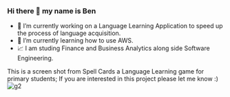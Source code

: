 ### Hi there 👋 my name is Ben

- 🔭 I’m currently working on a Language Learning Application to speed up the process of language acquisition. 
- 🌱 I’m currently learning how to use AWS.
- 📈 I am studing Finance and Business Analytics along side Software Engineering.

This is a screen shot from Spell Cards a Language Learning game for primary students; If you are interested in this project please let me know :)
![g2](https://user-images.githubusercontent.com/62419637/114784620-9a73bf00-9dcf-11eb-88ec-79f83bc1ed9f.jpg)

